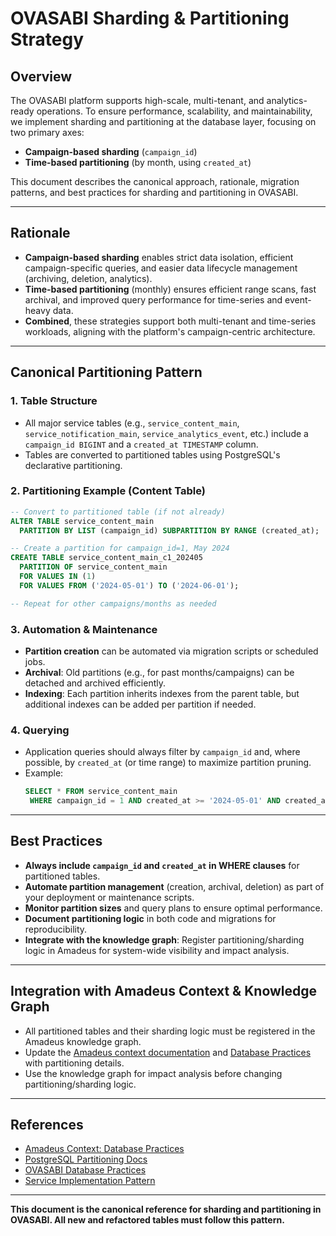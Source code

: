 # OVASABI Sharding & Partitioning Strategy

## Overview

The OVASABI platform supports high-scale, multi-tenant, and analytics-ready operations. To ensure
performance, scalability, and maintainability, we implement sharding and partitioning at the
database layer, focusing on two primary axes:

- **Campaign-based sharding** (`campaign_id`)
- **Time-based partitioning** (by month, using `created_at`)

This document describes the canonical approach, rationale, migration patterns, and best practices
for sharding and partitioning in OVASABI.

---

## Rationale

- **Campaign-based sharding** enables strict data isolation, efficient campaign-specific queries,
  and easier data lifecycle management (archiving, deletion, analytics).
- **Time-based partitioning** (monthly) ensures efficient range scans, fast archival, and improved
  query performance for time-series and event-heavy data.
- **Combined**, these strategies support both multi-tenant and time-series workloads, aligning with
  the platform's campaign-centric architecture.

---

## Canonical Partitioning Pattern

### 1. Table Structure

- All major service tables (e.g., `service_content_main`, `service_notification_main`,
  `service_analytics_event`, etc.) include a `campaign_id BIGINT` and a `created_at TIMESTAMP`
  column.
- Tables are converted to partitioned tables using PostgreSQL's declarative partitioning.

### 2. Partitioning Example (Content Table)

```sql
-- Convert to partitioned table (if not already)
ALTER TABLE service_content_main
  PARTITION BY LIST (campaign_id) SUBPARTITION BY RANGE (created_at);

-- Create a partition for campaign_id=1, May 2024
CREATE TABLE service_content_main_c1_202405
  PARTITION OF service_content_main
  FOR VALUES IN (1)
  FOR VALUES FROM ('2024-05-01') TO ('2024-06-01');

-- Repeat for other campaigns/months as needed
```

### 3. Automation & Maintenance

- **Partition creation** can be automated via migration scripts or scheduled jobs.
- **Archival**: Old partitions (e.g., for past months/campaigns) can be detached and archived
  efficiently.
- **Indexing**: Each partition inherits indexes from the parent table, but additional indexes can be
  added per partition if needed.

### 4. Querying

- Application queries should always filter by `campaign_id` and, where possible, by `created_at` (or
  time range) to maximize partition pruning.
- Example:
  ```sql
  SELECT * FROM service_content_main
   WHERE campaign_id = 1 AND created_at >= '2024-05-01' AND created_at < '2024-06-01';
  ```

---

## Best Practices

- **Always include `campaign_id` and `created_at` in WHERE clauses** for partitioned tables.
- **Automate partition management** (creation, archival, deletion) as part of your deployment or
  maintenance scripts.
- **Monitor partition sizes** and query plans to ensure optimal performance.
- **Document partitioning logic** in both code and migrations for reproducibility.
- **Integrate with the knowledge graph**: Register partitioning/sharding logic in Amadeus for
  system-wide visibility and impact analysis.

---

## Integration with Amadeus Context & Knowledge Graph

- All partitioned tables and their sharding logic must be registered in the Amadeus knowledge graph.
- Update the [Amadeus context documentation](../amadeus/amadeus_context.md) and
  [Database Practices](database_practices.md) with partitioning details.
- Use the knowledge graph for impact analysis before changing partitioning/sharding logic.

---

## References

- [Amadeus Context: Database Practices](../amadeus/amadeus_context.md)
- [PostgreSQL Partitioning Docs](https://www.postgresql.org/docs/current/ddl-partitioning.html)
- [OVASABI Database Practices](database_practices.md)
- [Service Implementation Pattern](../services/implementation_pattern.md)

---

**This document is the canonical reference for sharding and partitioning in OVASABI. All new and
refactored tables must follow this pattern.**
